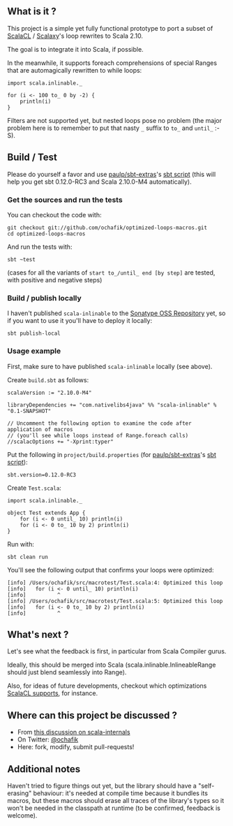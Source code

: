 ## What is it ?

This project is a simple yet fully functional prototype to port a subset of [ScalaCL](https://code.google.com/p/scalacl/) / [Scalaxy](https://github.com/ochafik/Scalaxy)'s loop rewrites to Scala 2.10.

The goal is to integrate it into Scala, if possible.

In the meanwhile, it supports foreach comprehensions of special Ranges that are automagically rewritten to while loops:

	import scala.inlinable._
	
    for (i <- 100 to_ 0 by -2) {
    	println(i)
    }

Filters are not supported yet, but nested loops pose no problem (the major problem here is to remember to put that nasty `_` suffix to `to_` and `until_` :-S).
    
## Build / Test

Please do yourself a favor and use [paulp/sbt-extras](https://github.com/paulp/sbt-extras)'s [sbt script](https://raw.github.com/paulp/sbt-extras/master/sbt) (this will help you get sbt 0.12.0-RC3 and Scala 2.10.0-M4 automatically).

### Get the sources and run the tests

You can checkout the code with:

    git checkout git://github.com/ochafik/optimized-loops-macros.git
    cd optimized-loops-macros

And run the tests with:

    sbt ~test
    
(cases for all the variants of `start to_/until_ end [by step]` are tested, with positive and negative steps)
    
### Build / publish locally

I haven't published `scala-inlinable` to the [Sonatype OSS Repository](https://oss.sonatype.org/) yet, so if you want to use it you'll have to deploy it locally:

    sbt publish-local

### Usage example

First, make sure to have published `scala-inlinable` locally (see above).

Create `build.sbt` as follows:

    scalaVersion := "2.10.0-M4"
    
    libraryDependencies += "com.nativelibs4java" %% "scala-inlinable" % "0.1-SNAPSHOT"
    
    // Uncomment the following option to examine the code after application of macros
    // (you'll see while loops instead of Range.foreach calls)
    //scalacOptions += "-Xprint:typer"

Put the following in `project/build.properties` (for [paulp/sbt-extras](https://github.com/paulp/sbt-extras)'s [sbt script](https://raw.github.com/paulp/sbt-extras/master/sbt)):

	sbt.version=0.12.0-RC3

Create `Test.scala`:

    import scala.inlinable._

	object Test extends App {    
		for (i <- 0 until_ 10) println(i)
		for (i <- 0 to_ 10 by 2) println(i)
	}
    
Run with:

	sbt clean run
	
You'll see the following output that confirms your loops were optimized:

	[info] /Users/ochafik/src/macrotest/Test.scala:4: Optimized this loop
	[info]   for (i <- 0 until_ 10) println(i)
	[info]          ^
	[info] /Users/ochafik/src/macrotest/Test.scala:5: Optimized this loop
	[info]   for (i <- 0 to_ 10 by 2) println(i)
	[info]          ^

	
## What's next ?

Let's see what the feedback is first, in particular from Scala Compiler gurus.

Ideally, this should be merged into Scala (scala.inlinable.InlineableRange should just blend seamlessly into Range).

Also, for ideas of future developments, checkout which optimizations [ScalaCL supports](https://code.google.com/p/scalacl/wiki/ScalaCLPlugin#General_optimizations), for instance. 

## Where can this project be discussed ?

- From [this discussion on scala-internals](https://groups.google.com/d/topic/scala-internals/7KKEMl8gWKk/discussion)
- On Twitter: [@ochafik](https://twitter.com/ochafik)
- Here: fork, modify, submit pull-requests!

## Additional notes

Haven't tried to figure things out yet, but the library should have a "self-erasing" behaviour: it's needed at compile time because it bundles its macros, but these macros should erase all traces of the library's types so it won't be needed in the classpath at runtime (to be confirmed, feedback is welcome). 

